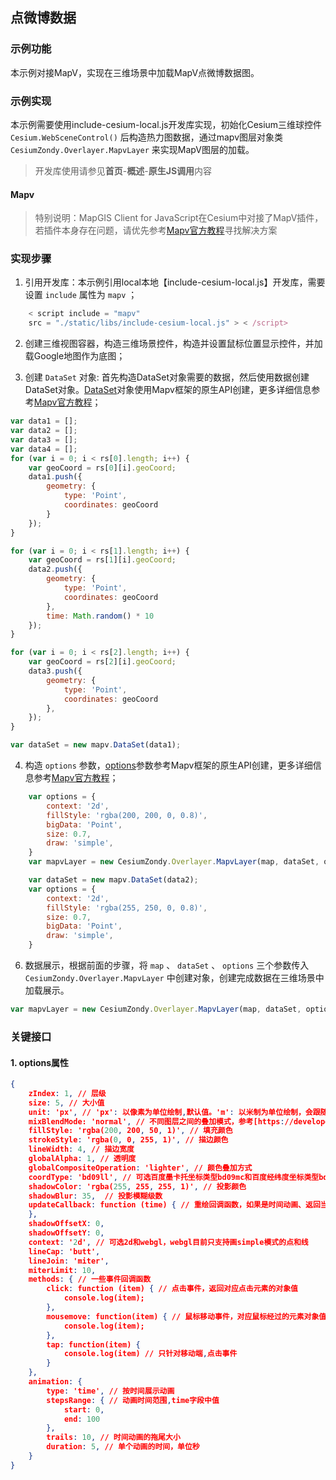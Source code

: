 ## 点微博数据

### 示例功能

本示例对接MapV，实现在三维场景中加载MapV点微博数据图。

### 示例实现

本示例需要使用include-cesium-local.js开发库实现，初始化Cesium三维球控件 `Cesium.WebSceneControl()` 后构造热力图数据，通过mapv图层对象类 `CesiumZondy.Overlayer.MapvLayer` 来实现MapV图层的加载。

> 开发库使用请参见**首页**-**概述**-**原生JS调用**内容

#### Mapv

> 特别说明：MapGIS Client for JavaScript在Cesium中对接了MapV插件，若插件本身存在问题，请优先参考<a target="_blank" href="https://mapv.baidu.com/">Mapv官方教程</a>寻找解决方案

### 实现步骤

1. 引用开发库：本示例引用local本地【include-cesium-local.js】开发库，需要设置 `include` 属性为 `mapv` ；   

``` javascript
    < script include = "mapv"
    src = "./static/libs/include-cesium-local.js" > < /script>
```

2. 创建三维视图容器，构造三维场景控件，构造并设置鼠标位置显示控件，并加载Google地图作为底图；

3. 创建 `DataSet` 对象: 首先构造DataSet对象需要的数据，然后使用数据创建DataSet对象。<a target="_blank" href="https://github.com/huiyan-fe/mapv/blob/master/src/data/DataSet.md">DataSet</a>对象使用Mapv框架的原生API创建，更多详细信息参考<a target="_blank" href="https://mapv.baidu.com/">Mapv官方教程</a>；

``` javascript
var data1 = [];
var data2 = [];
var data3 = [];
var data4 = [];
for (var i = 0; i < rs[0].length; i++) {
    var geoCoord = rs[0][i].geoCoord;
    data1.push({
        geometry: {
            type: 'Point',
            coordinates: geoCoord
        }
    });
}

for (var i = 0; i < rs[1].length; i++) {
    var geoCoord = rs[1][i].geoCoord;
    data2.push({
        geometry: {
            type: 'Point',
            coordinates: geoCoord
        },
        time: Math.random() * 10
    });
}

for (var i = 0; i < rs[2].length; i++) {
    var geoCoord = rs[2][i].geoCoord;
    data3.push({
        geometry: {
            type: 'Point',
            coordinates: geoCoord
        },
    });
}

var dataSet = new mapv.DataSet(data1);
```

4. 构造 `options` 参数，<a target="_blank" href="https://github.com/huiyan-fe/mapv/blob/master/src/map/baidu-map/Layer.md">options</a>参数参考Mapv框架的原生API创建，更多详细信息参考<a target="_blank" href="https://mapv.baidu.com/">Mapv官方教程</a>； 

``` javascript
    var options = {
        context: '2d',
        fillStyle: 'rgba(200, 200, 0, 0.8)',
        bigData: 'Point',
        size: 0.7,
        draw: 'simple',
    }
    var mapvLayer = new CesiumZondy.Overlayer.MapvLayer(map, dataSet, options);

    var dataSet = new mapv.DataSet(data2);
    var options = {
        context: '2d',
        fillStyle: 'rgba(255, 250, 0, 0.8)',
        size: 0.7,
        bigData: 'Point',
        draw: 'simple',
    }
```

6. 数据展示，根据前面的步骤，将 `map` 、 `dataSet` 、 `options` 三个参数传入 `CesiumZondy.Overlayer.MapvLayer` 中创建对象，创建完成数据在三维场景中加载展示。

``` javascript
var mapvLayer = new CesiumZondy.Overlayer.MapvLayer(map, dataSet, options);
```

###  关键接口

#### 1. options属性

``` json
{
    zIndex: 1, // 层级
    size: 5, // 大小值
    unit: 'px', // 'px': 以像素为单位绘制,默认值。'm': 以米制为单位绘制，会跟随地图比例放大缩小
    mixBlendMode: 'normal', // 不同图层之间的叠加模式，参考[https://developer.mozilla.org/en-US/docs/Web/CSS/mix-blend-mode](https://developer.mozilla.org/en-US/docs/Web/CSS/mix-blend-mode)
    fillStyle: 'rgba(200, 200, 50, 1)', // 填充颜色
    strokeStyle: 'rgba(0, 0, 255, 1)', // 描边颜色
    lineWidth: 4, // 描边宽度
    globalAlpha: 1, // 透明度
    globalCompositeOperation: 'lighter', // 颜色叠加方式
    coordType: 'bd09ll', // 可选百度墨卡托坐标类型bd09mc和百度经纬度坐标类型bd09ll(默认)
    shadowColor: 'rgba(255, 255, 255, 1)', // 投影颜色
    shadowBlur: 35,  // 投影模糊级数
    updateCallback: function (time) { // 重绘回调函数，如果是时间动画、返回当前帧的时间
    },
    shadowOffsetX: 0,
    shadowOffsetY: 0,
    context: '2d', // 可选2d和webgl，webgl目前只支持画simple模式的点和线
    lineCap: 'butt',
    lineJoin: 'miter',
    miterLimit: 10,
    methods: { // 一些事件回调函数
        click: function (item) { // 点击事件，返回对应点击元素的对象值
            console.log(item);
        },
        mousemove: function(item) { // 鼠标移动事件，对应鼠标经过的元素对象值
            console.log(item);
        },
        tap: function(item) {
            console.log(item) // 只针对移动端,点击事件
        }
    },
    animation: {
        type: 'time', // 按时间展示动画
        stepsRange: { // 动画时间范围,time字段中值
            start: 0,
            end: 100
        },
        trails: 10, // 时间动画的拖尾大小
        duration: 5, // 单个动画的时间，单位秒
    }
}
```

